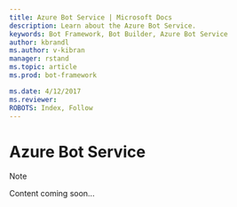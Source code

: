 ```yaml
---
title: Azure Bot Service | Microsoft Docs
description: Learn about the Azure Bot Service.
keywords: Bot Framework, Bot Builder, Azure Bot Service
author: kbrandl
ms.author: v-kibran
manager: rstand
ms.topic: article
ms.prod: bot-framework

ms.date: 4/12/2017
ms.reviewer: 
ROBOTS: Index, Follow
---
```


# Azure Bot Service

> [!NOTE]
> Content coming soon...
